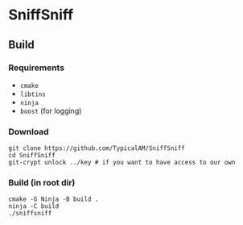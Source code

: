 # SniffSniff

## Build

### Requirements

- `cmake`
- `libtins`
- `ninja`
- `boost` (for logging)

### Download

```
git clone https://github.com/TypicalAM/SniffSniff
cd SniffSniff
git-crypt unlock ../key # if you want to have access to our own
```

### Build (in root dir)

```
cmake -G Ninja -B build .
ninja -C build
./sniffsniff
```
